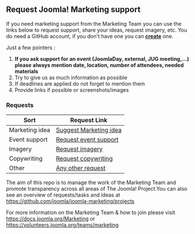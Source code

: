 ## Request Joomla! Marketing support

If you need marketing support from the Marketing Team you can use the links below to request support, share your ideas, request imagery, etc. You do need a GitHub account, if you don't have one you can **[create](https://github.com/join)** one.

Just a few pointers :

1. **If you ask support for an event (JoomlaDay, external, JUG meeting,...) please always mention date, location, number of attendees, needed materials**
2. Try to give us as much information as possible
3. If deadlines are applied do not forget to mention them
4. Provide links if possible or screenshots/images

### Requests

Sort | Request Link
------- | ------
Marketing idea | [Suggest Marketing idea](https://github.com/joomla/joomla-marketing/issues/new?title=[IDEA]%20&body=Please%20describe%20the%20idea)
Event support | [Request event support](https://github.com/joomla/joomla-marketing/issues/new?title=[event]%20&body=Please%20describe%20the%20event%20and%20your%20needs)
Imagery | [Request imagery](https://github.com/joomla/joomla-marketing/issues/new?title=[imagery]%20&body=Please%20describe%20the%20imagery%20you%20need)
Copywriting | [Request copywriting](https://github.com/joomla/joomla-marketing/issues/new?title=[copywriting]%20&body=Please%20describe%20the%20copywriting%20you%20need)
Other | [Any other request](https://github.com/joomla/joomla-marketing/issues/new?title=[other]%20&body=Please%20describe%20how%20we%20can%20help%20you)


The aim of this repo is to manage the work of the Marketing Team and promote transparency across all areas of The Joomla! Project.You can also see an overview of requests/tasks and ideas at https://github.com/joomla/joomla-marketing/projects 

For more information on the Marketing Team & how to join please visit https://docs.joomla.org/Marketing or https://volunteers.joomla.org/teams/marketing



